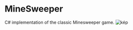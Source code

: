 # MineSweeper
C# implementation of the classic Minesweeper game. 
![kép](https://github.com/Matyasmester/MineSweeper/assets/49831862/8bddf71a-783f-4f08-8751-7ac8ab8360b1)
